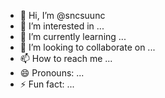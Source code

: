 - 👋 Hi, I’m @sncsuunc
- 👀 I’m interested in ...
- 🌱 I’m currently learning ...
- 💞️ I’m looking to collaborate on ...
- 📫 How to reach me ...
- 😄 Pronouns: ...
- ⚡ Fun fact: ...

<!---
sncsuunc/sncsuunc is a ✨ special ✨ repository because its `README.md` (this file) appears on your GitHub profile.
You can click the Preview link to take a look at your changes.
--->
